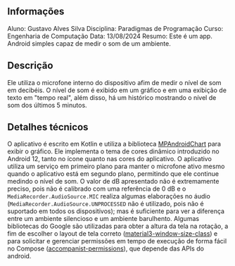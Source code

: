 ## Informações

Aluno: Gustavo Alves Silva
Disciplina: Paradigmas de Programação
Curso: Engenharia de Computação
Data: 13/08/2024
Resumo: Este é um app. Android simples capaz de medir o som de um ambiente.



## Descrição

Ele utiliza o microfone interno do dispositivo afim de medir o nível de som em decibéis.
O nível de som é exibido em um gráfico e em uma exibição de texto em "tempo real", além disso, há um histórico mostrando o nível de som dos últimos 5 minutos.



## Detalhes técnicos
O aplicativo é escrito em Kotlin e utiliza a biblioteca [MPAndroidChart](https://github.com/PhilJay/MPAndroidChart) para exibir o gráfico. 
Ele implementa o tema de cores dinâmico introduzido no Android 12, tanto no ícone quanto nas cores do aplicativo.
O aplicativo utiliza um serviço em primeiro plano para manter o microfone ativo mesmo quando o aplicativo está em segundo plano, permitindo que ele continue medindo o nível de som.
O valor de dB apresentado não é extremamente preciso, pois não é calibrado com uma referência de 0 dB e o `MediaRecorder.AudioSource.MIC` realiza algumas elaborações no áudio (`MediaRecorder.AudioSource.UNPROCESSED` não é utilizado, pois não é suportado em todos os dispositivos); mas é suficiente para ver a diferença entre um ambiente silencioso e um ambiente barulhento.
Algumas bibliotecas do Google são utilizadas para obter a altura da tela na rotação, a fim de escolher o layout de tela correto ([material3-window-size-class](https://developer.android.com/reference/kotlin/androidx/compose/material3/windowsizeclass/package-summary)) e para solicitar e gerenciar permissões em tempo de execução de forma fácil no Compose ([accompanist-permissions](https://google.github.io/accompanist/permissions/)), que depende das APIs do android.
